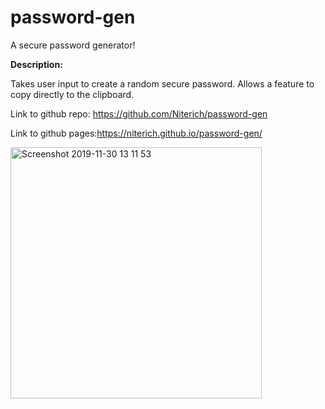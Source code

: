# password-gen
A secure password generator!

<strong>Description:</strong>

Takes user input to create a random secure password. Allows a feature to copy directly to the clipboard.

Link to github repo: https://github.com/Niterich/password-gen

Link to github pages:https://niterich.github.io/password-gen/

<img width="402" alt="Screenshot 2019-11-30 13 11 53" src="https://user-images.githubusercontent.com/52295078/69905595-13a57a00-1373-11ea-8fba-3c9dbd6a8a1d.png">
